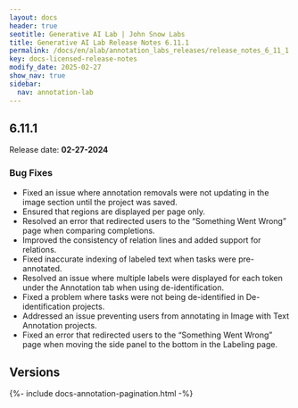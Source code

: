 ```yaml
---
layout: docs
header: true
seotitle: Generative AI Lab | John Snow Labs
title: Generative AI Lab Release Notes 6.11.1
permalink: /docs/en/alab/annotation_labs_releases/release_notes_6_11_1
key: docs-licensed-release-notes
modify_date: 2025-02-27
show_nav: true
sidebar:
  nav: annotation-lab
---
```


<div class="h3-box" markdown="1">

## 6.11.1

Release date: **02-27-2024**

### Bug Fixes

- Fixed an issue where annotation removals were not updating in the image section until the project was saved.
- Ensured that regions are displayed per page only.
- Resolved an error that redirected users to the “Something Went Wrong” page when comparing completions.
- Improved the consistency of relation lines and added support for relations.
- Fixed inaccurate indexing of labeled text when tasks were pre-annotated.
- Resolved an issue where multiple labels were displayed for each token under the Annotation tab when using de-identification.
- Fixed a problem where tasks were not being de-identified in De-identification projects.
- Addressed an issue preventing users from annotating in Image with Text Annotation projects.
- Fixed an error that redirected users to the “Something Went Wrong” page when moving the side panel to the bottom in the Labeling page.

</div><div class="prev_ver h3-box" markdown="1">

## Versions

</div>

{%- include docs-annotation-pagination.html -%}